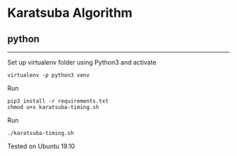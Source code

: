 # Karatsuba Algorithm 
## python

----

Set up virtualenv folder using Python3 and activate 
```
virtualenv -p python3 venv
```

Run 
```
pip3 install -r requirements.txt
chmod u+x karatsuba-timing.sh
```

Run 
```
./karatsuba-timing.sh
```

Tested on Ubuntu 19.10